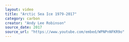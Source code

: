 ```yaml
---
layout: video
title: "Arctic Sea Ice 1979-2017"
category: carbon
creator: "Andy Lee Robinson"
source_date: 2017
source_url: "https://www.youtube.com/embed/WPNPnNFKR9o"
---
```

